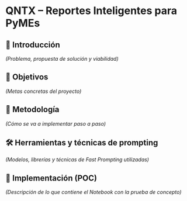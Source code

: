 # QNTX – Reportes Inteligentes para PyMEs

## 📌 Introducción
_(Problema, propuesta de solución y viabilidad)_

## 🎯 Objetivos
_(Metas concretas del proyecto)_

## 🧭 Metodología
_(Cómo se va a implementar paso a paso)_

## 🛠️ Herramientas y técnicas de prompting
_(Modelos, librerías y técnicas de Fast Prompting utilizadas)_

## 🧪 Implementación (POC)
_(Descripción de lo que contiene el Notebook con la prueba de concepto)_

